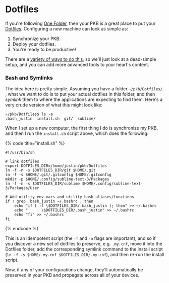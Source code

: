 # Dotfiles

If you're following [One Folder](../principles/one-folder.md), then your PKB is a great place to put your [Dotfiles](https://github.com/webpro/awesome-dotfiles).  Configuring a new machine can look as simple as:

1. Synchronize your PKB.
2. Deploy your dotfiles.
3. You're ready to be productive!

There are a [variety of ways to do this](https://github.com/webpro/awesome-dotfiles#tools), so we'll just look at a dead-simple setup, and you can add more advanced tools to your heart's content.

### Bash and Symlinks

The idea here is pretty simple.  Assuming you have a folder `~/pkb/Dotfiles/` , what we want to do is to put your actual dotfiles in this folder, and then _symlink_ them to where the applications are expecting to find them.  Here's a very crude version of what this might look like:

```text
~/pkb/Dotfiles$ ls -a
.bash_justin  install.sh  git/  sublime/
```

When I set up a new computer, the first thing I do is synchronize my PKB, and then I run the `install.sh` script above, which does the following:

{% code title="install.sh" %}
```text
#!/usr/bin/sh

# link dotfiles
export DOTFILES_DIR=/home/justin/pkb/Dotfiles
ln -f -n -s $DOTFILES_DIR/git $HOME/.git
ln -f -s $HOME/.git/.gitconfig $HOME/.gitconfig
mkdir -p $HOME/.config/sublime-text-3/Packages
ln -f -n -s $DOTFILES_DIR/sublime $HOME/.config/sublime-text-3/Packages/User

# Add utility env-vars and utility bash aliases/functions
if ! grep .bash_justin ~/.bashrc ; then
    echo "if [ -f \$DOTFILES_DIR/.bash_justin ]; then" >> ~/.bashrc
    echo "    . \$DOTFILES_DIR/.bash_justin" >> ~/.bashrc
    echo "fi" >> ~/.bashrc
fi
```
{% endcode %}

This is an idempotent script \(the `-f` and `-n` flags are important\), and so if you discover a new set of dotfiles to preserve, e.g. `.my.cnf`, move it into the Dotfiles folder, add the corresponding symlink command to the install script \(`ln -f -s $HOME/.my.cnf $DOTFILES_DIR/.my.cnf`\), and then re-run the install script.

Now, if any of your configurations change, they'll automatically be preserved in your PKB and propagate across all of your devices.

